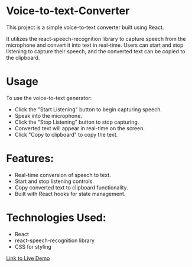 # Voice-to-text-Converter
This project is a simple voice-to-text converter built using React. 

It utilizes the react-speech-recognition library to capture speech from the microphone and convert it into text in real-time. Users can start and stop listening to capture their speech, and the converted text can be copied to the clipboard.


# Usage

To use the voice-to-text generator:

- Click the "Start Listening" button to begin capturing speech.
- Speak into the microphone.
- Click the "Stop Listening" button to stop capturing.
- Converted text will appear in real-time on the screen.
- Click "Copy to clipboard" to copy the text.
  
# Features:
- Real-time conversion of speech to text.
- Start and stop listening controls.
- Copy converted text to clipboard functionality.
- Built with React hooks for state management.

# Technologies Used:
- React
- react-speech-recognition library
- CSS for styling

[Link to Live Demo](https://your-live-demo-url.com)
